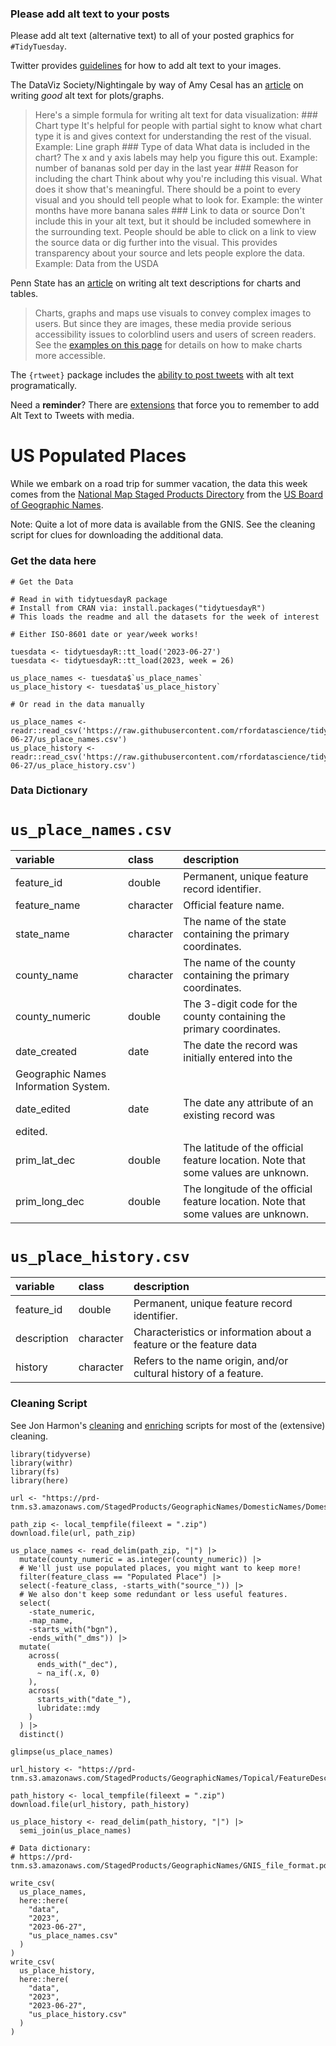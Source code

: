 ### Please add alt text to your posts

Please add alt text (alternative text) to all of your posted graphics
for `#TidyTuesday`.

Twitter provides
[guidelines](https://help.twitter.com/en/using-twitter/picture-descriptions)
for how to add alt text to your images.

The DataViz Society/Nightingale by way of Amy Cesal has an
[article](https://medium.com/nightingale/writing-alt-text-for-data-visualization-2a218ef43f81)
on writing *good* alt text for plots/graphs.

> Here's a simple formula for writing alt text for data visualization:
> \### Chart type It's helpful for people with partial sight to know
> what chart type it is and gives context for understanding the rest of
> the visual. Example: Line graph \### Type of data What data is
> included in the chart? The x and y axis labels may help you figure
> this out. Example: number of bananas sold per day in the last year
> \### Reason for including the chart Think about why you're including
> this visual. What does it show that's meaningful. There should be a
> point to every visual and you should tell people what to look for.
> Example: the winter months have more banana sales \### Link to data or
> source Don't include this in your alt text, but it should be included
> somewhere in the surrounding text. People should be able to click on a
> link to view the source data or dig further into the visual. This
> provides transparency about your source and lets people explore the
> data. Example: Data from the USDA

Penn State has an
[article](https://accessibility.psu.edu/images/charts/) on writing alt
text descriptions for charts and tables.

> Charts, graphs and maps use visuals to convey complex images to users.
> But since they are images, these media provide serious accessibility
> issues to colorblind users and users of screen readers. See the
> [examples on this page](https://accessibility.psu.edu/images/charts/)
> for details on how to make charts more accessible.

The `{rtweet}` package includes the [ability to post
tweets](https://docs.ropensci.org/rtweet/reference/post_tweet.html) with
alt text programatically.

Need a **reminder**? There are
[extensions](https://chrome.google.com/webstore/detail/twitter-required-alt-text/fpjlpckbikddocimpfcgaldjghimjiik/related)
that force you to remember to add Alt Text to Tweets with media.

# US Populated Places

While we embark on a road trip for summer vacation, the data this week comes from the [National Map Staged Products Directory](https://prd-tnm.s3.amazonaws.com/index.html?prefix=StagedProducts/GeographicNames/) from the [US Board of Geographic Names](https://www.usgs.gov/us-board-on-geographic-names/download-gnis-data).

Note: Quite a lot of more data is available from the GNIS. See the cleaning script for clues for downloading the additional data.

### Get the data here

```{r}
# Get the Data

# Read in with tidytuesdayR package 
# Install from CRAN via: install.packages("tidytuesdayR")
# This loads the readme and all the datasets for the week of interest

# Either ISO-8601 date or year/week works!

tuesdata <- tidytuesdayR::tt_load('2023-06-27')
tuesdata <- tidytuesdayR::tt_load(2023, week = 26)

us_place_names <- tuesdata$`us_place_names`
us_place_history <- tuesdata$`us_place_history`

# Or read in the data manually

us_place_names <- readr::read_csv('https://raw.githubusercontent.com/rfordatascience/tidytuesday/main/data/2023/2023-06-27/us_place_names.csv')
us_place_history <- readr::read_csv('https://raw.githubusercontent.com/rfordatascience/tidytuesday/main/data/2023/2023-06-27/us_place_history.csv')
```

### Data Dictionary

# `us_place_names.csv`

|variable       |class     |description    |
|:--------------|:---------|:--------------|
|feature_id     |double    |Permanent, unique feature record identifier. |
|feature_name   |character |Official feature name. |
|state_name     |character |The name of the state containing the primary coordinates. |
|county_name    |character |The name of the county containing the primary coordinates. |
|county_numeric |double    |The 3-digit code for the county containing the primary coordinates. |
|date_created   |date |The date the record was initially entered into the
Geographic Names Information System. |
|date_edited    |date |The date any attribute of an existing record was
edited. |
|prim_lat_dec   |double    |The latitude of the official feature location. Note that some values are unknown. |
|prim_long_dec  |double    |The longitude of the official feature location. Note that some values are unknown. |

# `us_place_history.csv`

|variable    |class     |description |
|:-----------|:---------|:-----------|
|feature_id  |double    |Permanent, unique feature record identifier. |
|description |character |Characteristics or information about a feature or the feature data |
|history     |character |Refers to the name origin, and/or cultural history of a feature. |

### Cleaning Script

See Jon Harmon's [cleaning](https://github.com/jonthegeek/apis/blob/main/01_ufo-data.qmd) and [enriching](https://github.com/jonthegeek/apis/blob/main/01_ufo-enrich.qmd) scripts for most of the (extensive) cleaning.

```
library(tidyverse)
library(withr)
library(fs)
library(here)

url <- "https://prd-tnm.s3.amazonaws.com/StagedProducts/GeographicNames/DomesticNames/DomesticNames_National_Text.zip"

path_zip <- local_tempfile(fileext = ".zip")
download.file(url, path_zip)

us_place_names <- read_delim(path_zip, "|") |> 
  mutate(county_numeric = as.integer(county_numeric)) |> 
  # We'll just use populated places, you might want to keep more!
  filter(feature_class == "Populated Place") |> 
  select(-feature_class, -starts_with("source_")) |> 
  # We also don't keep some redundant or less useful features.
  select(
    -state_numeric,
    -map_name, 
    -starts_with("bgn"), 
    -ends_with("_dms")) |> 
  mutate(
    across(
      ends_with("_dec"),
      ~ na_if(.x, 0)
    ),
    across(
      starts_with("date_"),
      lubridate::mdy
    )
  ) |> 
  distinct()

glimpse(us_place_names)

url_history <- "https://prd-tnm.s3.amazonaws.com/StagedProducts/GeographicNames/Topical/FeatureDescriptionHistory_National_Text.zip"

path_history <- local_tempfile(fileext = ".zip")
download.file(url_history, path_history)

us_place_history <- read_delim(path_history, "|") |> 
  semi_join(us_place_names)

# Data dictionary: 
# https://prd-tnm.s3.amazonaws.com/StagedProducts/GeographicNames/GNIS_file_format.pdf

write_csv(
  us_place_names,
  here::here(
    "data",
    "2023",
    "2023-06-27",
    "us_place_names.csv"
  )
)
write_csv(
  us_place_history,
  here::here(
    "data",
    "2023",
    "2023-06-27",
    "us_place_history.csv"
  )
)
```
